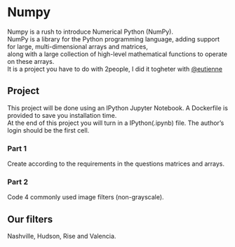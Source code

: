 # Numpy

Numpy is a rush to introduce Numerical Python (NumPy).
<br/>NumPy is a library for the Python programming language, adding support for large, multi-dimensional arrays and matrices,
<br/>along with a large collection of high-level mathematical functions to operate on these arrays.
<br/>It is a project you have to do with 2people, I did it togheter with [@eutienne](https://github.com/Eutienne)

## Project

This project will be done using an IPython Jupyter Notebook. A Dockerfile is provided to save you installation time.
<br/>At the end of this project you will turn in a IPython(.ipynb) file. The author’s login should be the first cell.

### Part 1

Create according to the requirements in the questions matrices and arrays.

### Part 2

Code 4 commonly used image filters (non-grayscale).

## Our filters

Nashville, Hudson, Rise and Valencia. 
